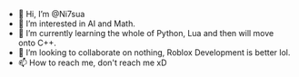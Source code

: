 - 👋 Hi, I’m @Ni7sua
- 👀 I’m interested in AI and Math.
- 🌱 I’m currently learning the whole of Python, Lua and then will move onto C++.
- 💞️ I’m looking to collaborate on nothing, Roblox Development is better lol.
- 📫 How to reach me, don't reach me xD

<!---
Ni7sua/Ni7sua is a ✨ special ✨ repository because its `README.md` (this file) appears on your GitHub profile.
You can click the Preview link to take a look at your changes.
--->
